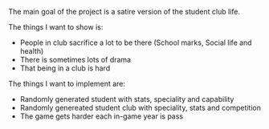 The main goal of the project is a satire version of the student club life.

The things I want to show is:

* People in club sacrifice a lot to be there (School marks, Social life and health)
* There is sometimes lots of drama
* That being in a club is hard


The things I want to implement are:
* Randomly generated student with stats, speciality and capability
* Randomly genereated student club with speciality, stats and competition
* The game gets harder each in-game year is pass
